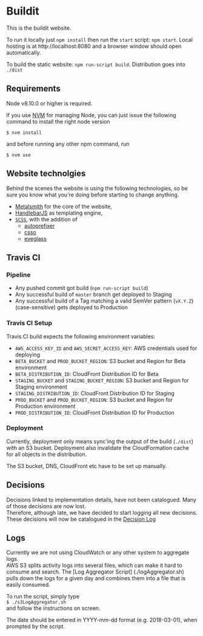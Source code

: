# Buildit

This is the buildit website.

To run it locally just `npm install` then run the `start` script: `npm start`. Local hosting is at http://localhost:8080 and a browser window should open automatically.

To build the static website: `npm run-script build`. Distribution goes into `./dist`

## Requirements

Node v8.10.0 or higher is required.

If you use [NVM](https://github.com/creationix/nvm) for managing Node, you can just issue the following command to install the right node version

    $ nvm install

and before running any other npm command, run

    $ nvm use

## Website technolgies

Behind the scenes the website is using the following technologies, so be sure you know what you're doing before starting to change anything.

- [Metalsmith](http://metalsmith.io) for the core of the website,
- [HandlebarJS](https://handlebarsjs.com/) as templating engine,
- [`SCSS`](http://sass-lang.com/), with the addition of 
  - [autoprefixer](https://github.com/postcss/autoprefixer) 
  - [csso](https://github.com/css/csso)
  - [eyeglass](https://github.com/sass-eyeglass/eyeglass)

## Travis CI

### Pipeline

- Any pushed commit got build (`npm run-script build`)
- Any successful build of `master` branch get deployed to Staging
- Any successful build of a Tag matching a valid SemVer pattern (`vX.Y.Z`) (case-sensitive) gets deployed to Production

### Travis CI Setup

Travis CI build expects the following environment variables:

- `AWS_ACCESS_KEY_ID` and `AWS_SECRET_ACCESS_KEY`: AWS credentials used for deploying
- `BETA_BUCKET` and `PROD_BUCKET_REGION`: S3 bucket and Region for Beta environment
- `BETA_DISTRIBUTION_ID`: CloudFront Distribution ID for Beta
- `STAGING_BUCKET` and `STAGING_BUCKET_REGION`: S3 bucket and Region for Staging environment
- `STAGING_DISTRIBUTION_ID`: CloudFront Distribution ID for Staging
- `PROD_BUCKET` and `PROD_BUCKET_REGION`: S3 bucket and Region for Production environment
- `PROD_DISTRIBUTION_ID`: CloudFront Distribution ID for Production


### Deployment

Currently, deployment only means sync'ing the output of the build (`./dist`) with an S3 bucket.
Deployment also invalidate the CloudFormation cache for all objects in the distribution.

The S3 bucket, DNS, CloudFront etc have to be set up manually.

## Decisions

Decisions linked to implementation details, have not been catalogued. Many of those decisions are now lost.  
Therefore, although late, we have decided to start logging all new decisions.  These decisions will now be catalogued in the [Decision Log](docs/DECISIONLOG.md)

## Logs

Currently we are not using CloudWatch or any other system to aggregate logs.  
AWS S3 splits activity logs into several files, which can make it hard to consume and search. The [Log Aggregator Script] (./logAggregator.sh) pulls down the logs for a given day and combines them into a file that is easily consumed.

To run the script, simply type  
`$ ./s3LogAggregator.sh`  
and follow the instructions on screen.

The date should be entered in YYYY-mm-dd format (e.g. 2018-03-01), when prompted by the script.

